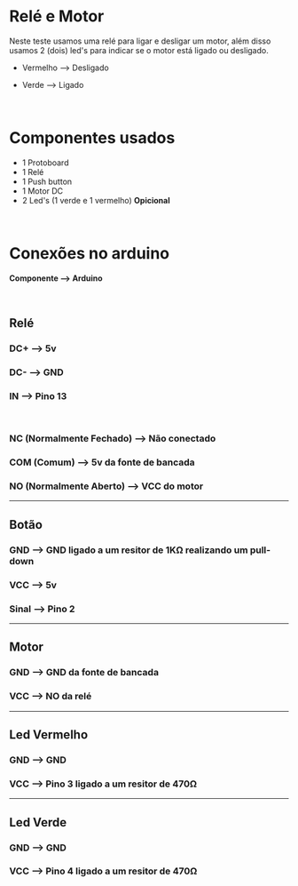 <h1>Relé e Motor</h1>
<div>
Neste teste usamos uma relé para ligar e desligar um motor, além disso usamos 2 (dois) led's para indicar se o motor está ligado ou desligado.

- Vermelho --> Desligado

- Verde --> Ligado

<div></br>
<h1>Componentes usados</h1>

- 1 Protoboard
- 1 Relé
- 1 Push button
- 1 Motor DC
- 2 Led's (1 verde e 1 vermelho) <strong>Opicional</strong></div>

<div></br>
<h1>Conexões no arduino</h1>

<strong>Componente --> Arduino</strong>


</br><h2>Relé</h2>

<h3>DC+ --> 5v</h3>
<h3>DC- --> GND</h3>
<h3>IN --> Pino 13</h3>
</br>
<h3>NC (Normalmente Fechado) --> Não conectado</h3>
<h3>COM (Comum) --> 5v da <strong>fonte de bancada</strong></h3>
<h3>NO (Normalmente Aberto) --> VCC do <strong>motor</strong></h3>

____

<h2>Botão</h2>

<h3>GND --> GND ligado a um resitor de <strong>1KΩ</strong> realizando um <strong>pull-down</strong></h3>
<h3>VCC --> 5v</h3>
<h3>Sinal --> Pino 2</h3>

____

<h2>Motor</h2>
<h3>GND --> GND da <strong>fonte de bancada</strong></h3>
<h3>VCC --> NO da <strong>relé</strong></h3>

____

<h2>Led Vermelho</h2>
<h3>GND --> GND</h3>
<h3>VCC --> Pino 3 ligado a um resitor de <strong>470Ω</strong></h3>

____

<h2>Led Verde</h2>
<h3>GND --> GND </h3>
<h3>VCC --> Pino 4 ligado a um resitor de <strong>470Ω</strong></h3>
</div>